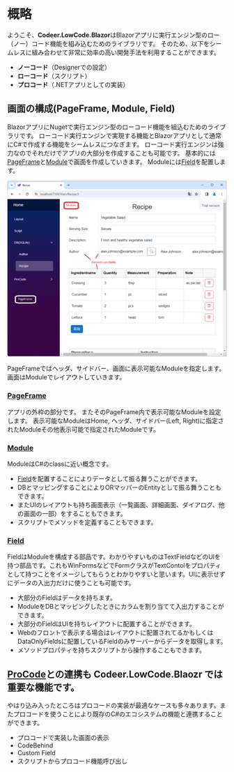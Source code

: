 # 概略

ようこそ、**Codeer.LowCode.Blazor**はBlazorアプリに実行エンジン型のロー（ノー）コード機能を組み込むためのライブラリです。
そのため、以下をシームレスに組み合わせて非常に効率の高い開発手法を利用することができます。

- **ノーコード**（Designerでの設定）
- **ローコード**（スクリプト）
- **プロコード**（.NETアプリとしての実装）

## 画面の構成(PageFrame, Module, Field)
BlazorアプリにNugetで実行エンジン型のローコード機能を組込むためのライブラリです。
ローコード実行エンジンで実現する機能とBlazorアプリとして通常にC#で作成する機能をシームレスにつなぎます。
ローコード実行エンジンは強力なのでそれだけでアプリの大部分を作成することも可能です。
基本的には[PageFrame](page_frame.md)と[Module](module.md)で画面を作成していきます。
Moduleには[Field](field.md)を配置します。

<img src="../Image/pageframe_and_module.png">

PageFrameではヘッダ、サイドバー、画面に表示可能なModuleを指定します。
画面はModuleでレイアウトしていきます。

### [PageFrame](page_frame.md)
アプリの外枠の部分です。
またそのPageFrame内で表示可能なModuleを設定します。
表示可能なModuleはHome, ヘッダ、サイドバー(Left, Right)に指定されたModuleその他表示可能で指定されたModuleです。

### [Module](module.md)
ModuleはC#のclassに近い概念です。
- [Field](field.md)を配置することによりデータとして振る舞うことができます。
- DBとマッピングすることによりORマッパーのEntityとして振る舞うこともできます。
- またUIのレイアウトも持ち画面表示（一覧画面、詳細画面、ダイアログ、他の画面の一部）をすることもできます。
- スクリプトでメソッドを定義することもできます。

### [Field](field.md)
FieldはModuleを構成する部品です。わかりやすいものはTextFieldなどのUIを持つ部品です。これもWinFormsなどでFormクラスがTextContolをプロパティとして持つことをイメージしてもらうとわかりやすいと思います。UIに表示せずにデータの入出力だけに使うことも可能です。
- 大部分のFieldはデータを持ちます。
- ModuleをDBとマッピングしたときにカラムを割り当てて入出力することができます。
- 大部分のFieldはUIを持ちレイアウトに配置することができます。
- Webのフロントで表示する場合はレイアウトに配置されてるかもしくはDataOnlyFieldsに配置しているFieldのみサーバーからデータを取得します。
- メソッドプロパティを持ちスクリプトから操作することもできます。

## [ProCode](procode.md)との連携も Codeer.LowCode.Blaozr では重要な機能です。
やはり込み入ったところはプロコードの実装が最適なケースも多々あります。またプロコードを使うことにより既存のC#のエコシステムの機能と連携することができます。
- プロコードで実装した画面の表示
- CodeBehind
- Custom Field
- スクリプトからプロコード機能呼び出し

